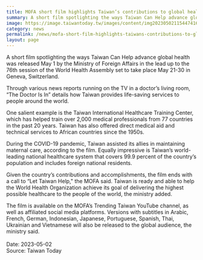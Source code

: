 ```yaml
---
title: MOFA short film highlights Taiwan’s contributions to global healthcare
summary: A short film spotlighting the ways Taiwan Can Help advance global health was released May 1 by the Ministry of Foreign Affairs in the lead up to the 76th session of the World Health Assembly set to take place May 21-30 in Geneva, Switzerland. 
image: https://image.taiwantoday.tw/images/content/img20230502115447416_800.png
category: news
permalink: /news/mofa-short-film-highlights-taiwans-contributions-to-global-healthcare/
layout: page
---
```

A short film spotlighting the ways Taiwan Can Help advance global health was released May 1 by the Ministry of Foreign Affairs in the lead up to the 76th session of the World Health Assembly set to take place May 21-30 in Geneva, Switzerland.
 
Through various news reports running on the TV in a doctor’s living room, “The Doctor Is In” details how Taiwan provides life-saving services to people around the world.
 
One salient example is the Taiwan International Healthcare Training Center, which has helped train over 2,000 medical professionals from 77 countries in the past 20 years. Taiwan has also offered direct medical aid and technical services to African countries since the 1950s.
 
During the COVID-19 pandemic, Taiwan assisted its allies in maintaining maternal care, according to the film. Equally impressive is Taiwan’s world-leading national healthcare system that covers 99.9 percent of the country’s population and includes foreign national residents.
 
Given the country’s contributions and accomplishments, the film ends with a call to “Let Taiwan Help," the MOFA said. Taiwan is ready and able to help the World Health Organization achieve its goal of delivering the highest possible healthcare to the people of the world, the ministry added.
 
The film is available on the MOFA’s Trending Taiwan YouTube channel, as well as affiliated social media platforms. Versions with subtitles in Arabic, French, German, Indonesian, Japanese, Portuguese, Spanish, Thai, Ukrainian and Vietnamese will also be released to the global audience, the ministry said. 
<br/>
<br/>
Date: 2023-05-02
<br/>
Source: Taiwan Today

